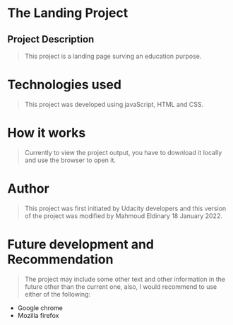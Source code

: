 # **The Landing Project**

## Project Description
>This project is a landing page surving an education purpose.

# Technologies used
> This project was developed using javaScript, HTML and CSS.

# How it works
> Currently to view the project output, you have to download it locally and use the browser to open it.

# Author
> This project was first initiated by Udacity developers and this version of the project was modified by Mahmoud Eldinary 18 January 2022.

# Future development and Recommendation
> The project may include some other text and other information in the future other than the current one, also, I would recommend to use either of the following:
- Google chrome
- Mozilla firefox